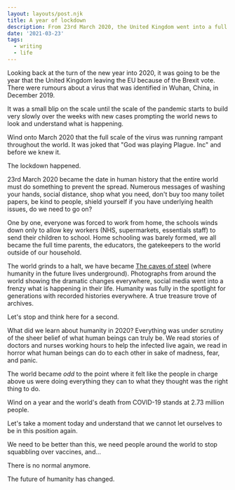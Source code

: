 ```yaml
---
layout: layouts/post.njk
title: A year of lockdown
description: From 23rd March 2020, the United Kingdom went into a full lockdown to curb the spread of COVID-19. One year later, we are still fighting this virus.
date: '2021-03-23'
tags:
  - writing
  - life
---
```


Looking back at the turn of the new year into 2020, it was going to be the year that the United Kingdom leaving the EU because of the Brexit vote. There were rumours about a virus that was identified in Wuhan, China, in December 2019.

It was a small blip on the scale until the scale of the pandemic starts to build very slowly over the weeks with new cases prompting the world news to look and understand what is happening.

Wind onto March 2020 that the full scale of the virus was running rampant throughout the world. It was joked that "God was playing Plague. Inc" and before we knew it.

The lockdown happened.

23rd March 2020 became the date in human history that the entire world must do something to prevent the spread. Numerous messages of washing your hands, social distance, shop what you need, don't buy too many toilet papers, be kind to people, shield yourself if you have underlying health issues, do we need to go on?

One by one, everyone was forced to work from home, the schools winds down only to allow key workers (NHS, supermarkets, essentials staff) to send their children to school. Home schooling was barely formed, 
we all became the full time parents, the educators, the gatekeepers to the world outside of our household.

The world grinds to a halt, we have became [The caves of steel](https://en.wikipedia.org/wiki/The_Caves_of_Steel) (where humanity in the future lives underground). Photographs from around the world showing the dramatic changes everywhere, social media went into a frenzy what is happening in their life. Humanity was fully in the spotlight for generations with recorded histories everywhere. A true treasure trove of archives.

Let's stop and think here for a second.

What did we learn about humanity in 2020? Everything was under scrutiny of the sheer belief of what human beings can truly be. We read stories of doctors and nurses working hours to help the infected live again, we read in horror what human beings can do to each other in sake of madness, fear, and panic.

The world became _odd_ to the point where it felt like the people in charge above us were doing everything they can to what they thought was the right thing to do.

Wind on a year and the world's death from COVID-19 stands at 2.73 million people.

Let's take a moment today and understand that we cannot let ourselves to be in this position again.

We need to be better than this, we need people around the world to stop squabbling over vaccines, and...

There is no normal anymore.

The future of humanity has changed.

